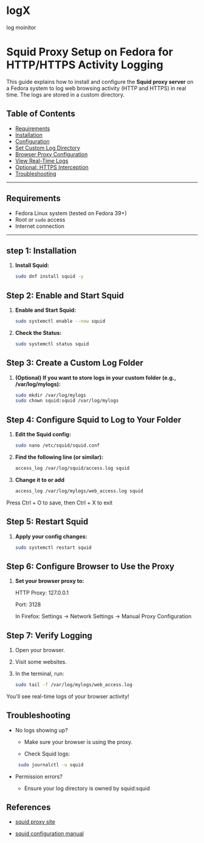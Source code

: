 # logX
log moinitor

# Squid Proxy Setup on Fedora for HTTP/HTTPS Activity Logging

This guide explains how to install and configure the **Squid proxy server** on a Fedora system to log web browsing activity (HTTP and HTTPS) in real time. The logs are stored in a custom directory.

## Table of Contents

- [Requirements](#requirements)
- [Installation](#installation)
- [Configuration](#configuration)
- [Set Custom Log Directory](#set-custom-log-directory)
- [Browser Proxy Configuration](#browser-proxy-configuration)
- [View Real-Time Logs](#view-real-time-logs)
- [Optional: HTTPS Interception](#optional-https-interception)
- [Troubleshooting](#troubleshooting)

---

## Requirements

- Fedora Linux system (tested on Fedora 39+)
- Root or `sudo` access
- Internet connection

---

## step 1: Installation

1. **Install Squid:**

   ```bash
   sudo dnf install squid -y

## Step 2: Enable and Start Squid


1. **Enable and Start Squid:** 

    ```bash
    sudo systemctl enable --now squid

2. **Check the Status:** 

    ```bash
    sudo systemctl status squid

## Step 3: Create a Custom Log Folder

1. **(Optional) If you want to store logs in your custom folder (e.g., /var/log/mylogs):**

    ```bash
    sudo mkdir /var/log/mylogs
    sudo chown squid:squid /var/log/mylogs

## Step 4: Configure Squid to Log to Your Folder

1. **Edit the Squid config:**

    ```bash 
    sudo nano /etc/squid/squid.conf

2. **Find the following line (or similar):**

    ```bash
    access_log /var/log/squid/access.log squid

3. **Change it to or add**

    ```bash
    access_log /var/log/mylogs/web_access.log squid

Press Ctrl + O to save, then Ctrl + X to exit
    
##  Step 5: Restart Squid
1. **Apply your config changes:**

    ```bash
    sudo systemctl restart squid


## Step 6: Configure Browser to Use the Proxy
1. **Set your browser proxy to:**

    HTTP Proxy: 127.0.0.1

    Port: 3128

    In Firefox: Settings → Network Settings → Manual Proxy Configuration

## Step 7: Verify Logging
1. Open your browser.
2. Visit some websites.
3. In the terminal, run:

    ```bash 
    sudo tail -f /var/log/mylogs/web_access.log

You'll see real-time logs of your browser activity!

## Troubleshooting
- No logs showing up?

    - Make sure your browser is using the proxy.

    - Check Squid logs:

    ```bash
     sudo journalctl -u squid

- Permission errors?

    - Ensure your log directory is owned by squid:squid

## References
 - [squid proxy site](http://www.squid-cache.org/)

 - [squid configuration manual ](http://www.squid-cache.org/Doc/config/)



    

